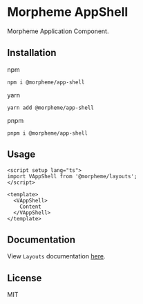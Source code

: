 # Morpheme AppShell

Morpheme Application Component.

## Installation

npm

```
npm i @morpheme/app-shell
```

yarn

```
yarn add @morpheme/app-shell
```

pnpm

```
pnpm i @morpheme/app-shell
```

## Usage

```vue
<script setup lang="ts">
import VAppShell from '@morpheme/layouts';
</script>

<template>
  <VAppShell>
    Content
  </VAppShell>
</template>
```

## Documentation

View `Layouts` documentation [here](https://gits-ui.web.app/?path=/story/components-app-shell--default).

## License

MIT
